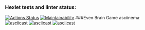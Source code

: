 ### Hexlet tests and linter status:
[![Actions Status](https://github.com/Soso82/python-project-49/workflows/hexlet-check/badge.svg)](https://github.com/Soso82/python-project-49/actions)
[![Maintainability](https://api.codeclimate.com/v1/badges/801539daf54db7ecad13/maintainability)](https://codeclimate.com/github/Soso82/python-project-49/maintainability)
###Even Brain Game asciinema:
[![asciicast](https://asciinema.org/a/3ddgy0nfZqgURSLXkigfRXKLH.svg)](https://asciinema.org/a/3ddgy0nfZqgURSLXkigfRXKLH)
[![asciicast](https://asciinema.org/a/GEUlHdbBpSRR441vfCMkdmWi6.svg)](https://asciinema.org/a/GEUlHdbBpSRR441vfCMkdmWi6)
[![asciicast](https://asciinema.org/a/XGzdgEsRw9xYtYSKUONCMaS6z.svg)](https://asciinema.org/a/XGzdgEsRw9xYtYSKUONCMaS6z)
